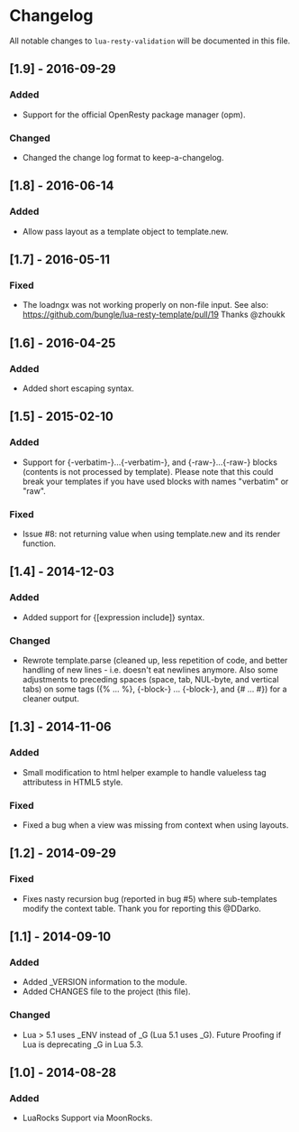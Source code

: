 # Changelog

All notable changes to `lua-resty-validation` will be documented in this file.

## [1.9] - 2016-09-29
### Added
- Support for the official OpenResty package manager (opm).

### Changed
- Changed the change log format to keep-a-changelog.

## [1.8] - 2016-06-14
### Added
- Allow pass layout as a template object to template.new.

## [1.7] - 2016-05-11
### Fixed
- The loadngx was not working properly on non-file input.
  See also: https://github.com/bungle/lua-resty-template/pull/19
  Thanks @zhoukk

## [1.6] - 2016-04-25
### Added
- Added short escaping syntax.

## [1.5] - 2015-02-10
### Added 
- Support for {-verbatim-}...{-verbatim-}, and {-raw-}...{-raw-} blocks
  (contents is not processed by template).
  Please note that this could break your templates if you have used
  blocks with names "verbatim" or "raw".

### Fixed
- Issue #8: not returning value when using template.new and its render
  function.

## [1.4] - 2014-12-03
### Added
- Added support for {[expression include]} syntax.

### Changed
- Rewrote template.parse (cleaned up, less repetition of code, and
  better handling of new lines - i.e. doesn't eat newlines anymore.
  Also some adjustments to preceding spaces (space, tab, NUL-byte,
  and vertical tabs) on some tags ({% ... %}, {-block-} ... {-block-},
  and {# ... #}) for a cleaner output.

## [1.3] - 2014-11-06
### Added
- Small modification to html helper example to handle valueless tag
  attributess in HTML5 style.

### Fixed
- Fixed a bug when a view was missing from context when using layouts.

## [1.2] - 2014-09-29
### Fixed
- Fixes nasty recursion bug (reported in bug #5) where sub-templates
  modify the context table. Thank you for reporting this @DDarko.
  
## [1.1] - 2014-09-10
### Added
- Added _VERSION information to the module.
- Added CHANGES file to the project (this file).

### Changed
- Lua > 5.1 uses _ENV instead of _G (Lua 5.1 uses _G). Future Proofing
  if Lua is deprecating _G in Lua 5.3.

## [1.0] - 2014-08-28
### Added
- LuaRocks Support via MoonRocks.
